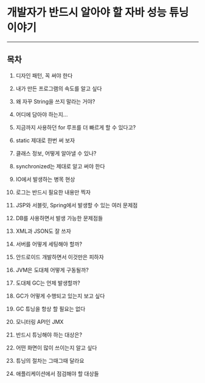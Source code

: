 # 개발자가 반드시 알아야 할 자바 성능 튜닝 이야기
<hr/>

## 목차

1. 디자인 패턴, 꼭 써야 한다

2. 내가 만든 프로그램의 속도를 알고 싶다

3. 왜 자꾸 String을 쓰지 말라는 거야?

4. 어디에 담아야 하는지...

5. 지금까지 사용하던 for 루프를 더 빠르게 할 수 있다고?

6. static 제대로 한번 써 보자

7. 클래스 정보, 어떻게 알아낼 수 있나?

8. synchronized는 제대로 알고 써야 한다

9. IO에서 발생하는 병목 현상

10. 로그는 반드시 필요한 내용만 찍자

11. JSP와 서블릿, Spring에서 발생할 수 있는 여러 문제점

12. DB를 사용하면서 발생 가능한 문제점들

13. XML과 JSON도 잘 쓰자

14. 서버를 어떻게 세팅해야 할까?

15. 안드로이드 개발하면서 이것만은 피하자

16. JVM은 도대체 어떻게 구동될까?

17. 도대체 GC는 언제 발생할까?

18. GC가 어떻게 수행되고 있는지 보고 싶다

19. GC 튜닝을 항상 할 필요는 없다

20. 모니터링 API인 JMX

21. 반드시 튜닝해야 하는 대상은?

22. 어떤 화면이 많이 쓰이는지 알고 싶다

23. 튜닝의 절차는 그때그때 달라요

24. 애플리케이션에서 점검해야 할 대상들
